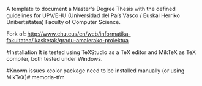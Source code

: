 A template to document a Master's Degree Thesis with the defined guidelines for UPV/EHU (Universidad del País Vasco / Euskal Herriko Unibertsitatea) Faculty of Computer Science.

Fork of: http://www.ehu.eus/en/web/informatika-fakultatea/ikasketak/gradu-amaierako-proiektua

#Installation
It is tested using TeXStudio as a TeX editor and MikTeX as TeX compiler, both tested under Windows.

#Known issues
xcolor package need to be installed manually (or using MikTeX)#   m e m o r i a - t f m  
 